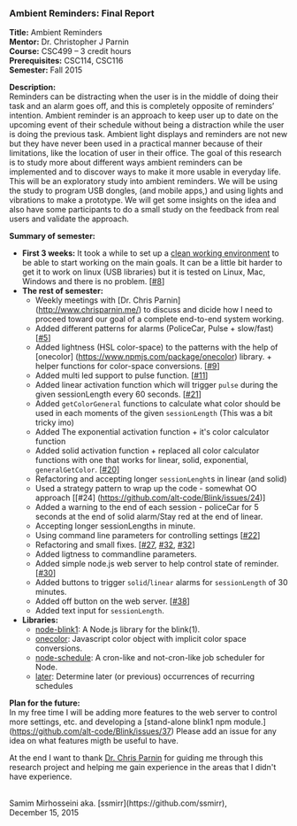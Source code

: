 
### Ambient Reminders: Final Report <br/>
**Title:** Ambient Reminders <br/>
**Mentor:** Dr. Christopher J Parnin <br/>
**Course:** CSC499 – 3 credit hours <br/>
**Prerequisites:** CSC114, CSC116 <br/>
**Semester:** Fall 2015

**Description:** <br/>
     Reminders can be distracting when the user is in the middle of doing their task and an alarm goes off, and this is completely opposite of reminders’ intention. Ambient reminder is an approach to keep user up to date on the upcoming event of their schedule without being a distraction while the user is doing the previous task. Ambient light displays and reminders are not new but they have never been used in a practical manner because of their limitations, like the location of user in their office. The goal of this research is to study more about different ways ambient reminders can be implemented and to discover ways to make it more usable in everyday life. This will be an exploratory study into ambient reminders. We will be using the study to program USB dongles, (and mobile apps,) and using lights and vibrations to make a prototype. We will get some insights on the idea and also have some participants to do a small study on the feedback from real users and validate the approach.
     
**Summary of semester:** <br/>
* **First 3 weeks:** It took a while to set up a [clean working environment](https://github.com/alt-code/Blink/blob/master/AmbientReminders/README.md) to be able to start working on the main goals. It can be a little bit harder to get it to work on linux (USB libraries) but it is tested on Linux, Mac, Windows and there is no problem. [[#8](https://github.com/alt-code/Blink/issues/8)]
* **The rest of semester:** 
    - Weekly meetings with [Dr. Chris Parnin] (http://www.chrisparnin.me/) to discuss and dicide how I need to proceed toward our goal of a complete end-to-end system working.
    - Added different patterns for alarms (PoliceCar, Pulse + slow/fast) [[#5](https://github.com/alt-code/Blink/issues/5)]
    - Added lightness (HSL color-space) to the patterns with the help of [onecolor] (https://www.npmjs.com/package/onecolor) library. + helper functions for color-space conversions. [[#9](https://github.com/alt-code/Blink/issues/9)]
    - Added multi led support to pulse function. [[#11](https://github.com/alt-code/Blink/issues/11)]
    - Added linear activation function which will trigger `pulse` during the given sessionLength every 60 seconds. [[#21](https://github.com/alt-code/Blink/issues/21)]
    - Added `getColorGeneral` functions to calculate what color should be used in each moments of the given `sessionLength` (This was a bit tricky imo)
    - Added The exponential activation function + it's color calculator function
    - Added solid activation function + replaced all color calculator functions with one that works for linear, solid, exponential, `generalGetColor`. [[#20](https://github.com/alt-code/Blink/issues/20)]
    - Refactoring and accepting longer `sessionLenght`s in linear (and solid)
    - Used a strategy pattern to wrap up the code - somewhat OO approach [[#24] (https://github.com/alt-code/Blink/issues/24)]
    - Added a warning to the end of each session - policeCar for 5 seconds at the end of solid alarm/Stay red at the end of linear.
    - Accepting longer sessionLengths in minute.
    - Using command line parameters for controlling settings [[#22](https://github.com/alt-code/Blink/issues/22)]
    - Refactoring and small fixes. [[#27](https://github.com/alt-code/Blink/issues/27), [#32](https://github.com/alt-code/Blink/issues/32), [#32](https://github.com/alt-code/Blink/issues/32)]
    - Added ligtness to commandline parameters.
    - Added simple node.js web server to help control state of reminder. [[#30](https://github.com/alt-code/Blink/issues/30)]
    - Added buttons to trigger `solid`/`linear` alarms for `sessionLength` of 30 minutes.
    - Added off button on the web server. [[#38](https://github.com/alt-code/Blink/issues/38)]
    - Added text input for `sessionLength`.
* **Libraries:** <br/>
    - [node-blink1](https://www.npmjs.com/package/node-blink1): A Node.js library for the blink(1).
    - [onecolor](https://www.npmjs.com/package/onecolor): Javascript color object with implicit color space conversions. 
    - [node-schedule](https://www.npmjs.com/package/node-schedule): A cron-like and not-cron-like job scheduler for Node.
    - [later](https://www.npmjs.com/package/later): Determine later (or previous) occurrences of recurring schedules

**Plan for the future:** <br/>
     In my free time I will be adding more features to the web server to control more settings, etc. and developing a [stand-alone blink1 npm module.] (https://github.com/alt-code/Blink/issues/37) Please add an issue for any idea on what features migth be useful to have.
     
At the end I want to thank [Dr. Chris Parnin](http://www.chrisparnin.me/) for guiding me through this research project and helping me gain experience in the areas that I didn't have experience.

<br/>
Samim Mirhosseini aka. [ssmirr](https://github.com/ssmirr), <br/>
December 15, 2015

